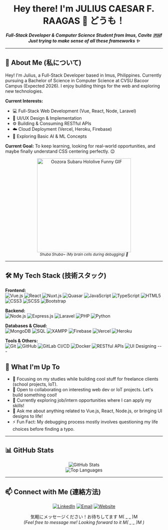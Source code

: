 <h1 align="center">
  <b>Hey there! I'm JULIUS CAESAR F. RAAGAS 👋 どうも！</b>
</h1>

<p align="center">
  <em><b>Full-Stack Developer & Computer Science Student from Imus, Cavite 🇵🇭!</b></em><br>
  <em><b>Just trying to make sense of all these frameworks ✨</b></em>
</p>

---

## 🚀 About Me (私について)

Hey! I'm Julius, a Full-Stack Developer based in Imus, Philippines. Currently pursuing a Bachelor of Science in Computer Science at CVSU Bacoor Campus (Expected 2026). I enjoy building things for the web and exploring new technologies.

**Current Interests:**
* 💻 Full-Stack Web Development (Vue, React, Node, Laravel)
* 🎨 UI/UX Design & Implementation
* ⚙️ Building & Consuming RESTful APIs
* ☁️ Cloud Deployment (Vercel, Heroku, Firebase)
* 🤖 Exploring Basic AI & ML Concepts

**Current Goal:** To keep learning, looking for real-world opportunities, and maybe finally understand CSS centering perfectly. 😉

<p align="center">
  <img src="https://media1.tenor.com/m/qaWa58wIy3cAAAAd/subaru-oozora.gif" alt="Oozora Subaru Hololive Funny GIF" width="300"/>
  <br>
  <small><i>Shuba Shuba~ (My brain cells during debugging) 🦆</i></small>
</p>

---

## 🛠️ My Tech Stack (技術スタック)

**Frontend:** <br>
  <img src="https://img.shields.io/badge/-Vue.js-4FC08D?style=for-the-badge&logo=vue.js&logoColor=white" alt="Vue.js">
  <img src="https://img.shields.io/badge/-React-61DAFB?style=for-the-badge&logo=react&logoColor=black" alt="React">
  <img src="https://img.shields.io/badge/-Nuxt.js-00DC82?style=for-the-badge&logo=nuxt.js&logoColor=white" alt="Nuxt.js">
  <img src="https://img.shields.io/badge/-Quasar-1976D2?style=for-the-badge&logo=quasar&logoColor=white" alt="Quasar">
  <img src="https://img.shields.io/badge/-JavaScript-F7DF1E?style=for-the-badge&logo=javascript&logoColor=black" alt="JavaScript">
  <img src="https://img.shields.io/badge/-TypeScript-3178C6?style=for-the-badge&logo=typescript&logoColor=white" alt="TypeScript">
  <img src="https://img.shields.io/badge/-HTML5-E34F26?style=for-the-badge&logo=html5&logoColor=white" alt="HTML5">
  <img src="https://img.shields.io/badge/-CSS3-1572B6?style=for-the-badge&logo=css3&logoColor=white" alt="CSS3">
  <img src="https://img.shields.io/badge/-SCSS-CC6699?style=for-the-badge&logo=sass&logoColor=white" alt="SCSS">
  <img src="https://img.shields.io/badge/-Bootstrap-7952B3?style=for-the-badge&logo=bootstrap&logoColor=white" alt="Bootstrap">

**Backend:** <br>
  <img src="https://img.shields.io/badge/-Node.js-339933?style=for-the-badge&logo=node.js&logoColor=white" alt="Node.js">
  <img src="https://img.shields.io/badge/-Express.js-000000?style=for-the-badge&logo=express&logoColor=white" alt="Express.js">
  <img src="https://img.shields.io/badge/-Laravel-FF2D20?style=for-the-badge&logo=laravel&logoColor=white" alt="Laravel">
  <img src="https://img.shields.io/badge/-PHP-777BB4?style=for-the-badge&logo=php&logoColor=white" alt="PHP">
  <img src="https://img.shields.io/badge/-Python-3776AB?style=for-the-badge&logo=python&logoColor=white" alt="Python">

**Databases & Cloud:** <br>
  <img src="https://img.shields.io/badge/-MongoDB-47A248?style=for-the-badge&logo=mongodb&logoColor=white" alt="MongoDB">
  <img src="https://img.shields.io/badge/-SQL-4479A1?style=for-the-badge&logo=mysql&logoColor=white" alt="SQL"> <img src="https://img.shields.io/badge/-XAMPP-FB7A24?style=for-the-badge&logo=xampp&logoColor=white" alt="XAMPP">
  <img src="https://img.shields.io/badge/-Firebase-FFCA28?style=for-the-badge&logo=firebase&logoColor=black" alt="Firebase">
  <img src="https://img.shields.io/badge/-Vercel-000000?style=for-the-badge&logo=vercel&logoColor=white" alt="Vercel">
  <img src="https://img.shields.io/badge/-Heroku-430098?style=for-the-badge&logo=heroku&logoColor=white" alt="Heroku">

**Tools & Others:** <br>
  <img src="https://img.shields.io/badge/-Git-F05032?style=for-the-badge&logo=git&logoColor=white" alt="Git">
  <img src="https://img.shields.io/badge/-GitHub-181717?style=for-the-badge&logo=github&logoColor=white" alt="GitHub">
  <img src="https://img.shields.io/badge/-GitLab%20CI/CD-FC6D26?style=for-the-badge&logo=gitlab&logoColor=white" alt="GitLab CI/CD">
  <img src="https://img.shields.io/badge/-Docker-2496ED?style=for-the-badge&logo=docker&logoColor=white" alt="Docker">
  <img src="https://img.shields.io/badge/-RESTful%20APIs-000000?style=for-the-badge" alt="RESTful APIs">
  <img src="https://img.shields.io/badge/-UI%20Designing-blueviolet?style=for-the-badge" alt="UI Designing"> ---

## 🌱 What I'm Up To

* 🔭 Focusing on my studies while building cool stuff for freelance clients (school projects, IoT).
* 👯 Open to collaborating on interesting web dev or IoT projects. Let's build something cool!
* 🤔 Currently exploring job/intern opportunities where I can apply my skills!
* 💬 Ask me about anything related to Vue.js, React, Node.js, or bringing UI designs to life!
* ⚡ Fun Fact: My debugging process mostly involves questioning my life choices before finding a typo.

---

## 📊 GitHub Stats

<p align="center">
  <img src="https://github-readme-stats.vercel.app/api?username=Jlscsr&show_icons=true&theme=radical&rank_icon=github" alt="GitHub Stats" />
  <br/>
  <img src="https://github-readme-stats.vercel.app/api/top-langs/?username=Jlscsr&layout=compact&theme=tokyonight" alt="Top Languages" />
  </p>

---

## 📫 Connect with Me (連絡方法)

<p align="center">
  <a href="https://linkedin.com/in/julius-caesar-raagas-93b794276/" target="_blank"><img src="https://img.shields.io/badge/-LinkedIn-0077B5?style=for-the-badge&logo=linkedin&logoColor=white" alt="LinkedIn"></a>
  <a href="mailto:raagasjuliuscaesar@gmail.com" target="_blank"><img src="https://img.shields.io/badge/-Email-D14836?style=for-the-badge&logo=gmail&logoColor=white" alt="Email"></a>
  <a href="https://julius-raagas-yp.vercel.app/" target="_blank"><img src="https://img.shields.io/badge/-Website-000000?style=for-the-badge&logo=vercel&logoColor=white" alt="Website"></a>
  </p>

<p align="center">
  気軽にメッセージください！お待ちしてます M( _ _ )M
  <br><em>(Feel free to message me! Looking forward to it M( _ _ )M )</em>
</p>
